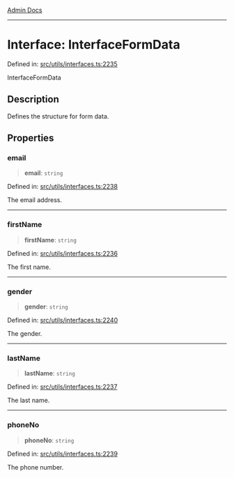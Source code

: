 [Admin Docs](/)

***

# Interface: InterfaceFormData

Defined in: [src/utils/interfaces.ts:2235](https://github.com/PalisadoesFoundation/talawa-admin/blob/main/src/utils/interfaces.ts#L2235)

InterfaceFormData

## Description

Defines the structure for form data.

## Properties

### email

> **email**: `string`

Defined in: [src/utils/interfaces.ts:2238](https://github.com/PalisadoesFoundation/talawa-admin/blob/main/src/utils/interfaces.ts#L2238)

The email address.

***

### firstName

> **firstName**: `string`

Defined in: [src/utils/interfaces.ts:2236](https://github.com/PalisadoesFoundation/talawa-admin/blob/main/src/utils/interfaces.ts#L2236)

The first name.

***

### gender

> **gender**: `string`

Defined in: [src/utils/interfaces.ts:2240](https://github.com/PalisadoesFoundation/talawa-admin/blob/main/src/utils/interfaces.ts#L2240)

The gender.

***

### lastName

> **lastName**: `string`

Defined in: [src/utils/interfaces.ts:2237](https://github.com/PalisadoesFoundation/talawa-admin/blob/main/src/utils/interfaces.ts#L2237)

The last name.

***

### phoneNo

> **phoneNo**: `string`

Defined in: [src/utils/interfaces.ts:2239](https://github.com/PalisadoesFoundation/talawa-admin/blob/main/src/utils/interfaces.ts#L2239)

The phone number.
